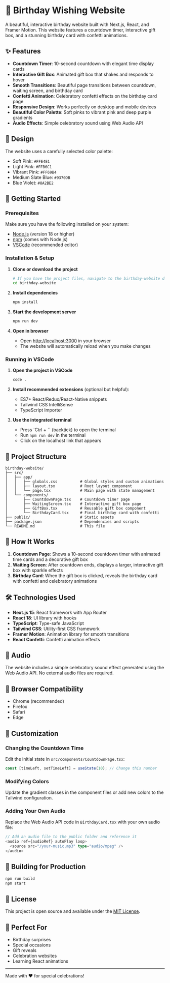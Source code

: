 # 🎉 Birthday Wishing Website

A beautiful, interactive birthday website built with Next.js, React, and Framer Motion. This website features a countdown timer, interactive gift box, and a stunning birthday card with confetti animations.

## ✨ Features

- **Countdown Timer**: 10-second countdown with elegant time display cards
- **Interactive Gift Box**: Animated gift box that shakes and responds to hover
- **Smooth Transitions**: Beautiful page transitions between countdown, waiting screen, and birthday card
- **Confetti Animation**: Celebratory confetti effects on the birthday card page
- **Responsive Design**: Works perfectly on desktop and mobile devices
- **Beautiful Color Palette**: Soft pinks to vibrant pink and deep purple gradients
- **Audio Effects**: Simple celebratory sound using Web Audio API

## 🎨 Design

The website uses a carefully selected color palette:
- Soft Pink: `#FFE4E1`
- Light Pink: `#FFB6C1`
- Vibrant Pink: `#FF69B4`
- Medium Slate Blue: `#9370DB`
- Blue Violet: `#8A2BE2`

## 🚀 Getting Started

### Prerequisites

Make sure you have the following installed on your system:
- [Node.js](https://nodejs.org/) (version 18 or higher)
- [npm](https://www.npmjs.com/) (comes with Node.js)
- [VSCode](https://code.visualstudio.com/) (recommended editor)

### Installation & Setup

1. **Clone or download the project**
   ```bash
   # If you have the project files, navigate to the birthday-website directory
   cd birthday-website
   ```

2. **Install dependencies**
   ```bash
   npm install
   ```

3. **Start the development server**
   ```bash
   npm run dev
   ```

4. **Open in browser**
   - Open [http://localhost:3000](http://localhost:3000) in your browser
   - The website will automatically reload when you make changes

### Running in VSCode

1. **Open the project in VSCode**
   ```bash
   code .
   ```

2. **Install recommended extensions** (optional but helpful):
   - ES7+ React/Redux/React-Native snippets
   - Tailwind CSS IntelliSense
   - TypeScript Importer

3. **Use the integrated terminal**
   - Press `Ctrl + `` (backtick) to open the terminal
   - Run `npm run dev` in the terminal
   - Click on the localhost link that appears

## 📁 Project Structure

```
birthday-website/
├── src/
│   ├── app/
│   │   ├── globals.css          # Global styles and custom animations
│   │   ├── layout.tsx           # Root layout component
│   │   └── page.tsx             # Main page with state management
│   └── components/
│       ├── CountdownPage.tsx    # Countdown timer page
│       ├── WaitingScreen.tsx    # Interactive gift box page
│       ├── GiftBox.tsx          # Reusable gift box component
│       └── BirthdayCard.tsx     # Final birthday card with confetti
├── public/                      # Static assets
├── package.json                 # Dependencies and scripts
└── README.md                    # This file
```

## 🎯 How It Works

1. **Countdown Page**: Shows a 10-second countdown timer with animated time cards and a decorative gift box
2. **Waiting Screen**: After countdown ends, displays a larger, interactive gift box with sparkle effects
3. **Birthday Card**: When the gift box is clicked, reveals the birthday card with confetti and celebratory animations

## 🛠️ Technologies Used

- **Next.js 15**: React framework with App Router
- **React 18**: UI library with hooks
- **TypeScript**: Type-safe JavaScript
- **Tailwind CSS**: Utility-first CSS framework
- **Framer Motion**: Animation library for smooth transitions
- **React Confetti**: Confetti animation effects

## 🎵 Audio

The website includes a simple celebratory sound effect generated using the Web Audio API. No external audio files are required.

## 📱 Browser Compatibility

- Chrome (recommended)
- Firefox
- Safari
- Edge

## 🔧 Customization

### Changing the Countdown Time
Edit the initial state in `src/components/CountdownPage.tsx`:
```typescript
const [timeLeft, setTimeLeft] = useState(10); // Change this number
```

### Modifying Colors
Update the gradient classes in the component files or add new colors to the Tailwind configuration.

### Adding Your Own Audio
Replace the Web Audio API code in `BirthdayCard.tsx` with your own audio file:
```typescript
// Add an audio file to the public folder and reference it
<audio ref={audioRef} autoPlay loop>
  <source src="/your-music.mp3" type="audio/mpeg" />
</audio>
```

## 🚀 Building for Production

```bash
npm run build
npm start
```

## 📝 License

This project is open source and available under the [MIT License](LICENSE).

## 🎁 Perfect For

- Birthday surprises
- Special occasions
- Gift reveals
- Celebration websites
- Learning React animations

---

Made with ❤️ for special celebrations!
